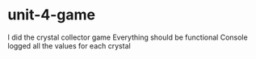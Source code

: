 # unit-4-game

I did the crystal collector game
Everything should be functional
Console logged all the values for each crystal
